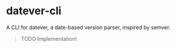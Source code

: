 # datever-cli

A CLI for datever, a date-based version parser, inspired by semver.

> TODO Implementation!
